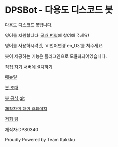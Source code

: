 # DPSBot - 다용도 디스코드 봇

다용도 디스코드 봇입니다.

영어를 지원합니다. [공개 번역](https://www.transifex.com/ttakkku/dpsbot/dashboard/)에 참여해 주세요!

영어를 사용하시려면, 'd!언어변경 en_US'를 쳐주세요.

봇이 제공하는 기능은 플러그인으로 모듈화되어있습니다.

[직접 자기 서버에 설치하기](install.md)

[매뉴얼](manual.md)

[봇 초대](https://discordbots.org/bot/523785272693882880)

[봇 공식 git](https://github.com/DPS0340/DPSBot)

[제작자의 개인 홈페이지](https://dps0340.xyz)

[저희 팀](http://ttakkku.tk/)

제작자:DPS0340

Proudly Powered by Team ttakkku
